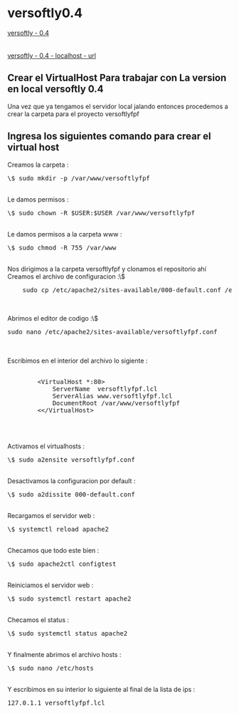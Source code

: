 # versoftly0.4


<a href="https://www.versoftly.com">versoftly - 0.4</a>
<br><br><br>
<a href="http://versoftlyfpf.lcl">versoftly - 0.4 - localhost - url</a>

<h2>Crear el VirtualHost Para trabajar con La version en local versoftly 0.4</h2>

<p>
    Una vez que ya tengamos el servidor local jalando
    entonces procedemos a crear la carpeta para 
    el proyecto versoftlyfpf
</p>

<h2>Ingresa los siguientes comando para crear el virtual host</h2>

<p>
    Creamos la carpeta :
    <pre>\$ sudo mkdir -p /var/www/versoftlyfpf</pre><br>
    Le damos permisos :
    <pre>\$ sudo chown -R $USER:$USER /var/www/versoftlyfpf</pre><br>
    Le damos permisos a la carpeta www :
    <pre>\$ sudo chmod -R 755 /var/www</pre><br>
    Nos dirigimos a la carpeta versoftlyfpf y clonamos el repositorio ah&iacute;<br>
    Creamos el archivo de configuracion :\$
    <pre>
    sudo cp /etc/apache2/sites-available/000-default.conf /etc/apache2/sites-available/versoftlyfpf.conf
    </pre><br>
    Abrimos el editor de codigo :\$
    <pre>sudo nano /etc/apache2/sites-available/versoftlyfpf.conf</pre><br><br>
    Escribimos en el interior del archivo lo sigiente :<br><br>
    <pre>
        &lt;VirtualHost *:80&gt;
            ServerName  versoftlyfpf.lcl
            ServerAlias www.versoftlyfpf.lcl
            DocumentRoot /var/www/versoftlyfpf
        <&lt;/VirtualHost&gt;
    </pre><br><br>
    Activamos el virtualhosts :<pre>\$ sudo a2ensite versoftlyfpf.conf</pre><br>
    Desactivamos la configuracion por default :<pre>\$ sudo a2dissite 000-default.conf</pre><br>
    Recargamos el servidor web :<pre>\$ systemctl reload apache2</pre><br>
    Checamos que todo este bien :<pre>\$ sudo apache2ctl configtest</pre><br>
    Reiniciamos el servidor web :<pre>\$ sudo systemctl restart apache2</pre><br>
    Checamos el status :<pre>\$ sudo systemctl status apache2</pre><br>
    Y finalmente abrimos el archivo hosts :<pre>\$ sudo nano /etc/hosts</pre><br>
    Y escribimos en su interior lo siguiente al final de la lista de ips :<br>
    <pre>127.0.1.1 versoftlyfpf.lcl</pre>
</p>

